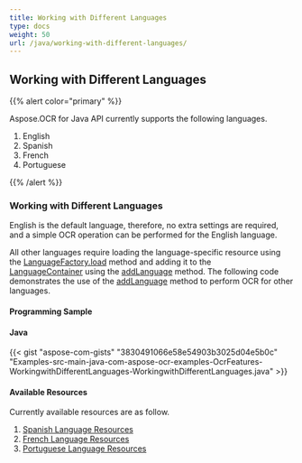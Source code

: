 ```yaml
---
title: Working with Different Languages
type: docs
weight: 50
url: /java/working-with-different-languages/
---
```


## **Working with Different Languages**
{{% alert color="primary" %}} 

Aspose.OCR for Java API currently supports the following languages.

1. English
1. Spanish
1. French
1. Portuguese

{{% /alert %}} 
### **Working with Different Languages**
English is the default language, therefore, no extra settings are required, and a simple OCR operation can be performed for the English language.

All other languages require loading the language-specific resource using the [LanguageFactory.load](https://apireference.aspose.com/java/ocr/com.aspose.ocr/LanguageFactory#load\(java.lang.String\)) method and adding it to the [LanguageContainer](https://apireference.aspose.com/java/ocr/com.aspose.ocr/LanguageContainer) using the [addLanguage](https://apireference.aspose.com/java/ocr/com.aspose.ocr/LanguageContainer#addLanguage\(com.aspose.ocr.ILanguage\)) method. The following code demonstrates the use of the [addLanguage](https://apireference.aspose.com/java/ocr/com.aspose.ocr/LanguageContainer#addLanguage\(com.aspose.ocr.ILanguage\)) method to perform OCR for other languages.
#### **Programming Sample**
#### **Java**
{{< gist "aspose-com-gists" "3830491066e58e54903b3025d04e5b0c" "Examples-src-main-java-com-aspose-ocr-examples-OcrFeatures-WorkingwithDifferentLanguages-WorkingwithDifferentLanguages.java" >}}
#### **Available Resources**
Currently available resources are as follow.

1. [Spanish Language Resources](https://downloads.aspose.com/ocr/net/resources/)
1. [French Language Resources](https://downloads.aspose.com/ocr/net/resources/)
1. [Portuguese Language Resources](https://downloads.aspose.com/ocr/net/resources/)
